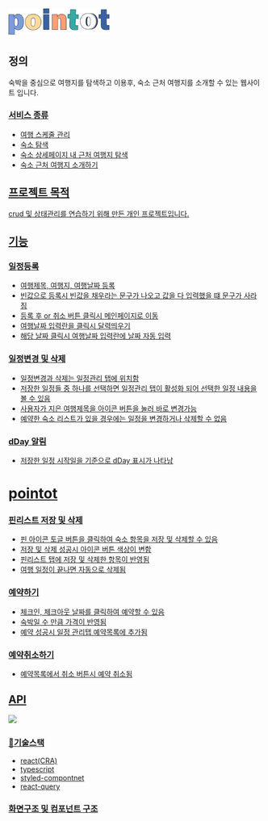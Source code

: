# <img src="./src/assets/logo.png" alt="logo" width="200">

## 정의
숙박을 중심으로 여행지를 탐색하고 이용후, 숙소 근처 여행지를 소개할 수 있는 웹사이트 입니다.
<a href="https://velog.io/@wnjqkwnj/project%EA%B8%B0%ED%9A%8D">

### 서비스 종류
+ 여행 스케줄 관리
+ 숙소 탐색
+ 숙소 상세페이지 내 근처 여행지 탐색
+ 숙소 근처 여행지 소개하기 
 
## 프로젝트 목적
crud 및 상태관리를 연습하기 위해 만든 개인 프로젝트입니다.

## 기능
### 일정등록
+ 여행제목, 여행지, 여행날짜 등록
+ 빈값으로 등록시 빈값을 채우라는 문구가 나오고 값을 다 입력했을 떄 문구가 사라짐
+ 등록 후 or 취소 버튼 클릭시 메인페이지로 이동
+ 여행날짜 입력란을 클릭시 달력띄우기
+ 해당 날짜 클릭시 여행날짜 입력란에 날짜 자동 입력

### 일정변경 및 삭제
+ 일정변경과 삭제는 일정관리 탭에 위치함
+ 저장한 일정들 중 하나를 선택하면 일정관리 탭이 활성화 되어 선택한 일정 내용을 볼 수 있음
+ 사용자가 지은 여행제목을 아이콘 버튼을 눌러 바로 변경가능
+ 예약한 숙소 리스트가 있을 경우에는 일정을 변경하거나 삭제할 수 없음

### dDay 알림
+ 저장한 일정 시작일을 기준으로 dDay 표시가 나타남
# pointot

### 핀리스트 저장 및 삭제
+ 핀 아이콘 토글 버튼을 클릭하여 숙소 항목을 저장 및 삭제할 수 있음
+ 저장 및 삭제 성공시 아이콘 버튼 색상이 변함
+ 핀리스트 탭에 저장 및 삭제한 항목이 반영됨
+ 여행 일정이 끝나면 자동으로 삭제됨

### 예약하기
+ 체크인, 체크아웃 날짜를 클릭하여 예약할 수 있음
+ 숙박일 수 만큼 가격이 반영됨
+ 예약 성공시 일정 관리탭 예약목록에 추가됨

### 예약취소하기
+ 예약목록에서 취소 버튼시 예약 취소됨

## API
<img src="https://velog.velcdn.com/images/wnjqkwnj/post/6753036d-6638-4ab8-90d8-57072aeab4bc/image.jpg">
<a href="https://velog.io/@wnjqkwnj/pointot-data">

### 🔧기술스택
+ react(CRA)
+ typescript
+ styled-compontnet
+ react-query

### 화면구조 및 컴포넌트 구조
<a herf="https://velog.io/@wnjqkwnj/pointot-component%EA%B5%AC%EC%84%B1">
